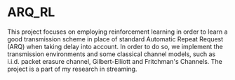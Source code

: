 # ARQ_RL
This project focuses on employing reinforcement learning in order to learn a good transmission scheme in place of standard Automatic Repeat Request (ARQ) when taking delay into account.
In order to do so, we implement the transmission environments and some classical channel models, such as i.i.d. packet erasure channel, Gilbert-Elliott and Fritchman's Channels. The project is a part of my research in streaming.
